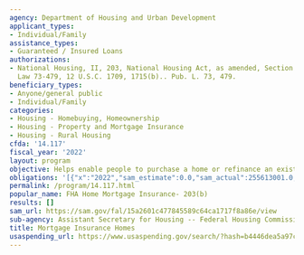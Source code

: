 ```yaml
---
agency: Department of Housing and Urban Development
applicant_types:
- Individual/Family
assistance_types:
- Guaranteed / Insured Loans
authorizations:
- National Housing, II, 203, National Housing Act, as amended, Section 203(b), Public
  Law 73-479, 12 U.S.C. 1709, 1715(b).. Pub. L. 73, 479.
beneficiary_types:
- Anyone/general public
- Individual/Family
categories:
- Housing - Homebuying, Homeownership
- Housing - Property and Mortgage Insurance
- Housing - Rural Housing
cfda: '14.117'
fiscal_year: '2022'
layout: program
objective: Helps enable people to purchase a home or refinance an existing mortgage.
obligations: '[{"x":"2022","sam_estimate":0.0,"sam_actual":255613001.0,"usa_spending_actual":0.0},{"x":"2023","sam_estimate":195799000.0,"sam_actual":0.0,"usa_spending_actual":0.0},{"x":"2024","sam_estimate":225000000.0,"sam_actual":0.0,"usa_spending_actual":0.0}]'
permalink: /program/14.117.html
popular_name: FHA Home Mortgage Insurance- 203(b)
results: []
sam_url: https://sam.gov/fal/15a2601c477845589c64ca1717f8a86e/view
sub-agency: Assistant Secretary for Housing -- Federal Housing Commissioner
title: Mortgage Insurance Homes
usaspending_url: https://www.usaspending.gov/search/?hash=b4446dea5a97c3d64ffa19206cce9b0a
---
```

